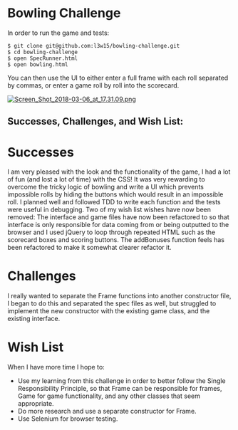 
Bowling Challenge
=================

In order to run the game and tests:

```
$ git clone git@github.com:l3w15/bowling-challenge.git
$ cd bowling-challenge
$ open SpecRunner.html
$ open bowling.html
```

You can then use the UI to either enter a full frame with each roll separated by commas, or enter a game roll by roll into the scorecard.

[![Screen_Shot_2018-03-06_at_17.31.09.png](https://s6.postimg.org/qzagwrxdd/Screen_Shot_2018-03-06_at_17.31.09.png)](https://postimg.org/image/yf9qikl2l/)

## Successes, Challenges, and Wish List:

# Successes

I am very pleased with the look and the functionality of the game, I had a lot of fun (and lost a lot of time) with the CSS! It was very rewarding to overcome the tricky logic of bowling and write a UI which prevents impossible rolls by hiding the buttons which would result in an impossible roll. I planned well and followed TDD to write each function and the tests were useful in debugging. Two of my wish list wishes have now been removed: The interface and game files have now been refactored to so that interface is only responsible for data coming from or being outputted to the browser and I used jQuery to loop through repeated HTML such as the scorecard boxes and scoring buttons. The addBonuses function feels has been refactored to make it somewhat clearer refactor it.

# Challenges

I really wanted to separate the Frame functions into another constructor file, I began to do this and separated the spec files as well, but struggled to implement the new constructor with the existing game class, and the existing interface.

# Wish List

When I have more time I hope to:
* Use my learning from this challenge in order to better follow the Single Responsibility Principle, so that Frame can be responsible for frames, Game for game functionality, and any other classes that seem appropriate.
* Do more research and use a separate constructor for Frame.
* Use Selenium for browser testing.

